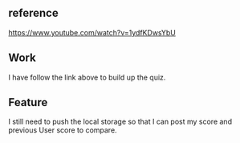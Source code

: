 ## reference
https://www.youtube.com/watch?v=1ydfKDwsYbU
## Work
I have follow the link above to build up the quiz.
## Feature
I still need to push the local storage so that I can post my score and previous User score to compare.
